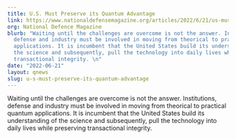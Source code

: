 ```yaml
---
title: U.S. Must Preserve its Quantum Advantage
link: https://www.nationaldefensemagazine.org/articles/2022/6/21/us-must-preserve-its-quantum-advantage
org: National Defence Magazine
blurb: "Waiting until the challenges are overcome is not the answer. Institutions,
  defense and industry must be involved in moving from theorical to practical quantum
  applications. It is incumbent that the United States build its understanding of
  the science and subsequently, pull the technology into daily lives while preserving
  transactional integrity. \n"
date: "2022-06-21"
layout: qnews
slug: u-s-must-preserve-its-quantum-advantage
---
```


Waiting until the challenges are overcome is not the answer. Institutions, defense and industry must be involved in moving from theorical to practical quantum applications. It is incumbent that the United States build its understanding of the science and subsequently, pull the technology into daily lives while preserving transactional integrity. 
